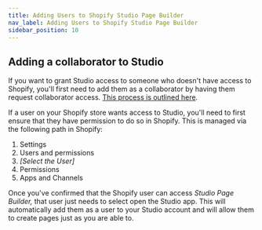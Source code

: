 ```yaml
---
title: Adding Users to Shopify Studio Page Builder
nav_label: Adding Users to Shopify Studio Page Builder
sidebar_position: 10
---
```


## Adding a collaborator to Studio

If you want to grant Studio access to someone who doesn't have access to Shopify, you'll first need to add them as a
collaborator by having them request collaborator
access. [This process is outlined here](https://help.shopify.com/en/partners/dashboard/managing-stores/request-access).

If a user on your Shopify store wants access to Studio, you'll need to first ensure that they have permission to do so
in Shopify. This is managed via the following path in Shopify:

1. Settings
2. Users and permissions
3. *[Select the User]*
4. Permissions
5. Apps and Channels

Once you've confirmed that the Shopify user can access *Studio Page Builder,* that user just needs to select open the
Studio app. This will automatically add them as a user to your Studio account and will allow them to create pages just
as you are able to.

